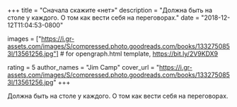 
+++
title = "Сначала скажите «нет»"
description = "Должна быть на столе у каждого. О том как вести себя на переговорах."
date = "2018-12-12T11:04:53-0800"

images = ["https://i.gr-assets.com/images/S/compressed.photo.goodreads.com/books/1332750853l/13561256.jpg"]  # for opengraph.html template, https://bit.ly/2V9KDX9

rating = 5
author_names = "Jim Camp"
cover_url = "https://i.gr-assets.com/images/S/compressed.photo.goodreads.com/books/1332750853l/13561256.jpg"
+++

Должна быть на столе у каждого. О том как вести себя на переговорах.
